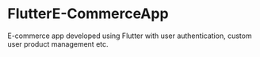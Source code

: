 # FlutterE-CommerceApp
E-commerce app developed using Flutter with user authentication, custom user product management etc.
